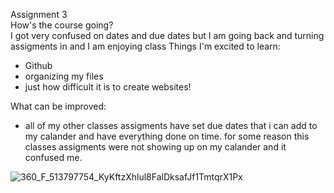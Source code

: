 Assignment 3  
How's the course going?  
I got very confused on dates and due dates but I am going back and turning assigments in and I am enjoying class
Things I'm excited to learn: 
- Github
- organizing my files
- just how difficult it is to create websites!  

What can be improved:
- all of my other classes assigments have set due dates that i can add to my calander and have everything done on time. for some reason this classes assigments were not showing up on my calander and it confused me. 

![360_F_513797754_KyKftzXhlul8FalDksafJf1TmtqrX1Px](https://github.com/user-attachments/assets/85c1726e-6d90-4d4a-8333-5b949bbc8d63)

